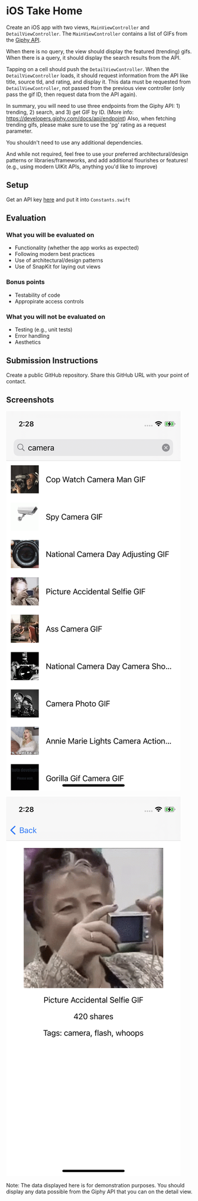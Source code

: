 # iOS Take Home

Create an iOS app with two views, `MainViewController` and `DetailViewController`. The `MainViewController` contains a list of GIFs from the [Giphy API](https://developers.giphy.com/).

When there is no query, the view should display the featured (trending) gifs. When there is a query, it should display the search results from the API.

Tapping on a cell should push the `DetailViewController`. When the `DetailViewController` loads, it should request information from the API like title, source tld, and rating, and display it. This data must be requested from `DetailViewController`, not passed from the previous view controller (only pass the gif ID, then request data from the API again).

In summary, you will need to use three endpoints from the Giphy API: 1) trending, 2) search, and 3) get GIF by ID. (More info: https://developers.giphy.com/docs/api/endpoint) Also, when fetching trending gifs, please make sure to use the 'pg' rating as a request parameter.

You shouldn't need to use any additional dependencies.

And while not required, feel free to use your preferred architectural/design patterns or libraries/frameworks, and add additional flourishes or features! (e.g., using modern UIKit APIs, anything you'd like to improve)

## Setup

Get an API key [here](https://developers.giphy.com/dashboard/) and put it into `Constants.swift`

## Evaluation

### What you will be evaluated on

- Functionality (whether the app works as expected)
- Following modern best practices
- Use of architectural/design patterns
- Use of SnapKit for laying out views

### Bonus points

- Testability of code
- Appropirate access controls

### What you will not be evaluated on

- Testing (e.g., unit tests)
- Error handling
- Aesthetics

## Submission Instructions

Create a public GitHub repository. Share this GitHub URL with your point of contact.

## Screenshots

![Main View](assets/main-view.png)

![Detail View](assets/detail-view.png)

Note: The data displayed here is for demonstration purposes. You should display any data possible from the Giphy API that you can on the detail view.

